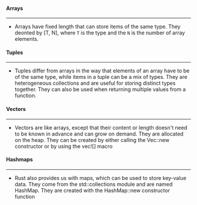 #### Arrays

---

- Arrays have fixed length that can store items of the same type. They deonted by [T, N], where `T` is the type and the `N` is the number of array elements.

#### Tuples

---

- Tuples differ from arrays in the way that elements of an array have to be of the same type,
  while items in a tuple can be a mix of types. They are heterogeneous collections and are
  useful for storing distinct types together. They can also be used when returning multiple
  values from a function.

#### Vectors

---

- Vectors are like arrays, except that their content or length doesn't need to be known in
  advance and can grow on demand. They are allocated on the heap. They can be created by
  either calling the Vec::new constructor or by using the vec![] macro

#### Hashmaps

---

- Rust also provides us with maps, which can be used to store key-value data. They come
  from the std::collections module and are named HashMap. They are created with the
  HashMap::new constructor function
